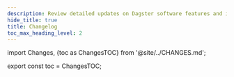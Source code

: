 ```yaml
---
description: Review detailed updates on Dagster software features and improvements.
hide_title: true
title: Changelog
toc_max_heading_level: 2
---
```


import Changes, {toc as ChangesTOC} from '@site/../CHANGES.md';

<Changes />

export const toc = ChangesTOC;
